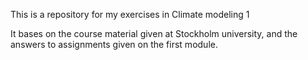 This is a repository for my exercises in Climate modeling 1

It bases on the course material given at Stockholm university, and the answers to assignments given on the first module.  
